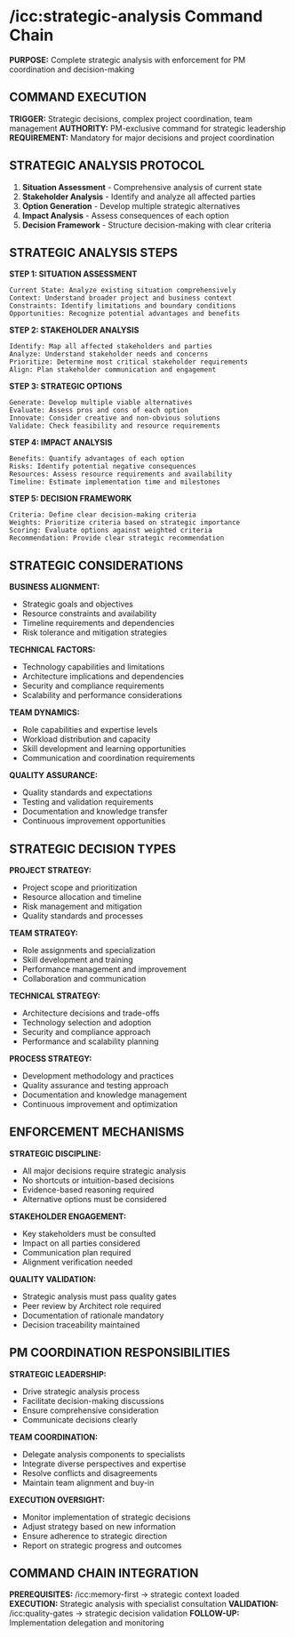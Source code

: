 # /icc:strategic-analysis Command Chain

**PURPOSE:** Complete strategic analysis with enforcement for PM coordination and decision-making

## COMMAND EXECUTION

**TRIGGER:** Strategic decisions, complex project coordination, team management
**AUTHORITY:** PM-exclusive command for strategic leadership
**REQUIREMENT:** Mandatory for major decisions and project coordination

## STRATEGIC ANALYSIS PROTOCOL

1. **Situation Assessment** - Comprehensive analysis of current state
2. **Stakeholder Analysis** - Identify and analyze all affected parties
3. **Option Generation** - Develop multiple strategic alternatives
4. **Impact Analysis** - Assess consequences of each option
5. **Decision Framework** - Structure decision-making with clear criteria

## STRATEGIC ANALYSIS STEPS

**STEP 1: SITUATION ASSESSMENT**
```
Current State: Analyze existing situation comprehensively
Context: Understand broader project and business context
Constraints: Identify limitations and boundary conditions
Opportunities: Recognize potential advantages and benefits
```

**STEP 2: STAKEHOLDER ANALYSIS**
```
Identify: Map all affected stakeholders and parties
Analyze: Understand stakeholder needs and concerns
Prioritize: Determine most critical stakeholder requirements
Align: Plan stakeholder communication and engagement
```

**STEP 3: STRATEGIC OPTIONS**
```
Generate: Develop multiple viable alternatives
Evaluate: Assess pros and cons of each option
Innovate: Consider creative and non-obvious solutions
Validate: Check feasibility and resource requirements
```

**STEP 4: IMPACT ANALYSIS**
```
Benefits: Quantify advantages of each option
Risks: Identify potential negative consequences
Resources: Assess resource requirements and availability
Timeline: Estimate implementation time and milestones
```

**STEP 5: DECISION FRAMEWORK**
```
Criteria: Define clear decision-making criteria
Weights: Prioritize criteria based on strategic importance
Scoring: Evaluate options against weighted criteria
Recommendation: Provide clear strategic recommendation
```

## STRATEGIC CONSIDERATIONS

**BUSINESS ALIGNMENT:**
- Strategic goals and objectives
- Resource constraints and availability
- Timeline requirements and dependencies
- Risk tolerance and mitigation strategies

**TECHNICAL FACTORS:**
- Technology capabilities and limitations
- Architecture implications and dependencies
- Security and compliance requirements
- Scalability and performance considerations

**TEAM DYNAMICS:**
- Role capabilities and expertise levels
- Workload distribution and capacity
- Skill development and learning opportunities
- Communication and coordination requirements

**QUALITY ASSURANCE:**
- Quality standards and expectations
- Testing and validation requirements
- Documentation and knowledge transfer
- Continuous improvement opportunities

## STRATEGIC DECISION TYPES

**PROJECT STRATEGY:**
- Project scope and prioritization
- Resource allocation and timeline
- Risk management and mitigation
- Quality standards and processes

**TEAM STRATEGY:**
- Role assignments and specialization
- Skill development and training
- Performance management and improvement
- Collaboration and communication

**TECHNICAL STRATEGY:**
- Architecture decisions and trade-offs
- Technology selection and adoption
- Security and compliance approach
- Performance and scalability planning

**PROCESS STRATEGY:**
- Development methodology and practices
- Quality assurance and testing approach
- Documentation and knowledge management
- Continuous improvement and optimization

## ENFORCEMENT MECHANISMS

**STRATEGIC DISCIPLINE:**
- All major decisions require strategic analysis
- No shortcuts or intuition-based decisions
- Evidence-based reasoning required
- Alternative options must be considered

**STAKEHOLDER ENGAGEMENT:**
- Key stakeholders must be consulted
- Impact on all parties considered
- Communication plan required
- Alignment verification needed

**QUALITY VALIDATION:**
- Strategic analysis must pass quality gates
- Peer review by Architect role required
- Documentation of rationale mandatory
- Decision traceability maintained

## PM COORDINATION RESPONSIBILITIES

**STRATEGIC LEADERSHIP:**
- Drive strategic analysis process
- Facilitate decision-making discussions
- Ensure comprehensive consideration
- Communicate decisions clearly

**TEAM COORDINATION:**
- Delegate analysis components to specialists
- Integrate diverse perspectives and expertise
- Resolve conflicts and disagreements
- Maintain team alignment and buy-in

**EXECUTION OVERSIGHT:**
- Monitor implementation of strategic decisions
- Adjust strategy based on new information
- Ensure adherence to strategic direction
- Report on strategic progress and outcomes

## COMMAND CHAIN INTEGRATION

**PREREQUISITES:** /icc:memory-first → strategic context loaded
**EXECUTION:** Strategic analysis with specialist consultation
**VALIDATION:** /icc:quality-gates → strategic decision validation
**FOLLOW-UP:** Implementation delegation and monitoring